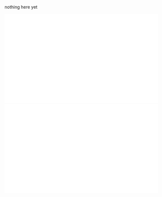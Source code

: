 nothing here yet


![](https://github.com/simon1uo/s1mon-github-stats/blob/master/generated/overview.svg)
![](https://github.com/simon1uo/s1mon-github-stats/blob/master/generated/languages.svg)
